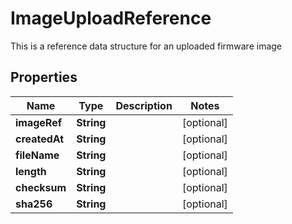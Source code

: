 

# ImageUploadReference

This is a reference data structure for an uploaded firmware image

## Properties

| Name | Type | Description | Notes |
|------------ | ------------- | ------------- | -------------|
|**imageRef** | **String** |  |  [optional] |
|**createdAt** | **String** |  |  [optional] |
|**fileName** | **String** |  |  [optional] |
|**length** | **String** |  |  [optional] |
|**checksum** | **String** |  |  [optional] |
|**sha256** | **String** |  |  [optional] |



